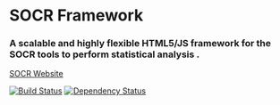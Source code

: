 # SOCR Framework
### A scalable and highly flexible HTML5/JS framework for the SOCR tools to perform statistical analysis .

[SOCR Website](http://socr.ucla.edu)

[![Build Status](https://travis-ci.org/SOCRedu/SOCR-framework.svg?branch=robustestimator)](https://travis-ci.org/SOCRedu/SOCR-framework)
[![Dependency Status](https://gemnasium.com/SOCRedu/SOCR-framework.png?branch=robustestimator)](https://gemnasium.com/SOCRedu/SOCR-framework)
